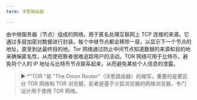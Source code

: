 ```yaml
---
term: 洋葱路由器

---
```

由中继服务器（节点）组成的网络，用于匿名处理互联网上 TCP 连接的来源。它通过多层加密对数据进行封装。每个中继节点都会移除一层，以显示下一个节点的地址，直至到达最终目的地。Tor 网络通过防止中间节点知道数据的来源和目的地来确保匿名性，从而使观察者很难追踪用户的活动。TOR 网络可用于比特币，避免将个人的 IP 地址与比特币节点联系起来，从而避免某些个人信息的泄露。

> ► *"TOR "是 "The Onion Router"（洋葱路由器）的缩写。重要的是要区分 TOR 网络和 TOR 浏览器，前者是基于火狐浏览器的网络浏览器，专门设计用于使用 TOR 网络。